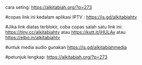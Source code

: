 cara seting: https://alkitabiah.org/?p=273


#copas link ini kedalam aplikasi IPTV  : https://is.gd/alkitabiahtv

#Jika link diatas terblokir, coba copas salah satu link ini: https://tiny.cc/alkitabiahtv atau  https://kutt.it/jHULAv  atau  https://elbo.in/alkitabiahtv

#untuk media audio gunakan https://is.gd/alkitabiahmedia



#petunjuk lengkap: https://alkitabiah.org/?p=273

